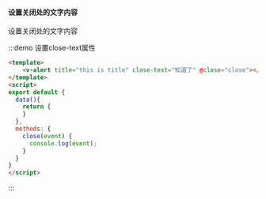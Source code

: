 #### 设置关闭处的文字内容

设置关闭处的文字内容

:::demo 设置close-text属性
```html
<template>
    <v-alert title="this is title" close-text="知道了" @close="close"></v-alert>
</template>
<script>
export default {
  data(){
    return {
    }
  },
  methods: {
    close(event) {
      console.log(event);
    }
  }
}
</script>
```
:::


